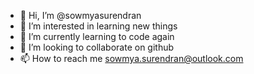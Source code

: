 - 👋 Hi, I’m @sowmyasurendran
- 👀 I’m interested in learning new things
- 🌱 I’m currently learning to code again 
- 💞️ I’m looking to collaborate on github
- 📫 How to reach me sowmya.surendran@outlook.com

<!---
sowmyasurendran/sowmyasurendran is a ✨ special ✨ repository because its `README.md` (this file) appears on your GitHub profile.
You can click the Preview link to take a look at your changes.
--->
